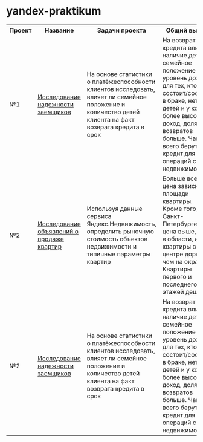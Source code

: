 # yandex-praktikum

<table>
<tr><th>Проект</th><th>Название</th><th>Задачи проекта</th><th>Общий вывод</th><th>Стек</th></tr> <!--ряд с ячейками заголовков-->
  
  <tr>
    <td>№1</td>
    <td><a href="https://github.com/Goryachcom/yandex-praktikum/blob/main/№1%20Исследование%20надежности%20заемщиков.ipynb">Исследование надежности заемщиков</a></td>
    <td>На основе статистики о платёжеспособности клиентов исследовать, влияет ли семейное положение и количество детей клиента на факт возврата кредита в срок</td>
    <td>На возврат кредита влияют наличие детей, семейное положение и уровень дохода: для тех, кто состоит/состоял в браке, нет детей и у кого более высокий доход, доля возвратов больше. Чаще всего берут кредит для операций с недвижимостью</td>
    <td>Python Pandas</td>
  </tr> <!--ряд с ячейками тела таблицы-->

  <tr>
    <td>№2</td>
    <td><a href="https://github.com/Goryachcom/yandex-praktikum/blob/main/№2%20Исследование%20объявлений%20о%20продаже%20квартир.ipynb">Исследование объявлений о продаже квартир</a></td>
    <td>Используя данные сервиса Яндекс.Недвижимость, определить рыночную стоимость объектов недвижимости и типичные параметры квартир</td>
    <td>Больше всего цена зависит от площади квартиры. Кроме того, в Санкт-Петербурге цена выше, чем в области, а квартиры в центре дороже, чем на окрайне. Квартиры первого и последнего этажей дешевле</td>
    <td>Pandas matplotlib seaborn</td>
  </tr> <!--ряд с ячейками тела таблицы-->

  <tr>
    <td>№2</td>
    <td><a href="">Исследование надежности заемщиков</a></td>
    <td>На основе статистики о платёжеспособности клиентов исследовать, влияет ли семейное положение и количество детей клиента на факт возврата кредита в срок</td>
    <td>На возврат кредита влияют наличие детей, семейное положение и уровень дохода: для тех, кто состоит/состоял в браке, нет детей и у кого более высокий доход, доля возвратов больше. Чаще всего берут кредит для операций с недвижимостью</td>
    <td>Python Pandas</td>
  </tr> <!--ряд с ячейками тела таблицы-->



</table>
